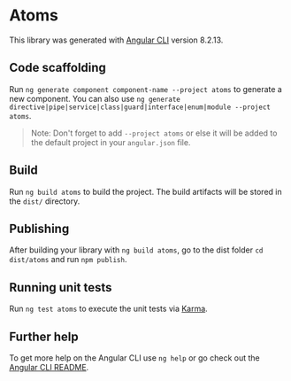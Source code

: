 # Atoms

This library was generated with [Angular CLI](https://github.com/angular/angular-cli) version 8.2.13.

## Code scaffolding

Run `ng generate component component-name --project atoms` to generate a new component. You can also use `ng generate directive|pipe|service|class|guard|interface|enum|module --project atoms`.
> Note: Don't forget to add `--project atoms` or else it will be added to the default project in your `angular.json` file. 

## Build

Run `ng build atoms` to build the project. The build artifacts will be stored in the `dist/` directory.

## Publishing

After building your library with `ng build atoms`, go to the dist folder `cd dist/atoms` and run `npm publish`.

## Running unit tests

Run `ng test atoms` to execute the unit tests via [Karma](https://karma-runner.github.io).

## Further help

To get more help on the Angular CLI use `ng help` or go check out the [Angular CLI README](https://github.com/angular/angular-cli/blob/master/README.md).
